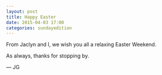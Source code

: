 ```yaml
---
layout: post
title: Happy Easter
date: 2015-04-03 17:00
categories: sundayedition
---
```


From Jaclyn and I, we wish you all a relaxing Easter Weekend. 

As always, thanks for stopping by. 

— JG